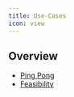 ```yaml
---
title: Use-Cases
icon: view
---
```

## Overview 
- [Ping Pong](ping-pong)
- [Feasibility](feasibility)